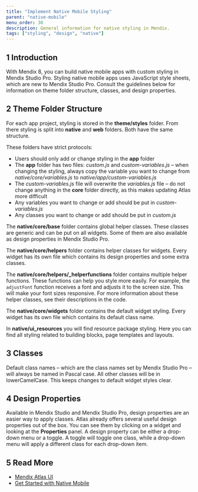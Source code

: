 ```yaml
---
title: "Implement Native Mobile Styling"
parent: "native-mobile"
menu_order: 30
description: General information for native styling in Mendix.
tags: ["styling", "design", "native"]
---
```


## 1 Introduction

With Mendix 8, you can build native mobile apps with custom styling in Mendix Studio Pro. Styling native mobile apps uses JavaScript style sheets, which are new to Mendix Studio Pro. Consult the guidelines below for information on theme folder structure, classes, and design properties.

## 2 Theme Folder Structure

For each app project, styling is stored in the **theme/styles** folder. From there styling is split into **native** and **web** folders. Both have the same structure. 

These folders have strict protocols:

* Users should only add or change styling in the **app** folder 
* The **app** folder has two files: *custom.js* and *custom-variables.js* – when changing the styling, always copy the variable you want to change from *native/core/variables.js*  to *native/app/custom-variables.js*
* The *custom-variables.js* file will overwrite the *variables.js* file – do not change anything in the **core** folder directly, as this makes updating Atlas more difficult
* Any variables you want to change or add should be put in *custom-variables.js* 
* Any classes you want to change or add should be put in *custom.js*

The **native/core/base** folder contains global helper classes. These classes are generic and can be put on all widgets. Some of them are also available as design properties in Mendix Studio Pro.

The **native/core/helpers** folder contains helper classes for widgets. Every widget has its own file which contains its design properties and some extra classes.

The **native/core/helpers/_helperfunctions** folder contains multiple helper functions. These functions can help you style more easily. For example, the `adjustFont` function receives a font and adjusts it to the screen size. This will make your font sizes responsive. For more information about these helper classes, see their descriptions in the code.

The **native/core/widgets** folder contains the default widget styling. Every widget has its own file which contains its default class name.

In **native/ui_resources** you will find resource package styling. Here you can find all styling related to building blocks, page templates and layouts.

## 3 Classes

Default class names – which are the class names set by Mendix Studio Pro – will always be named in Pascal case. All other classes will be in lowerCamelCase. This keeps changes to default widget styles clear.

## 4 Design Properties

Available in Mendix Studio and Mendix Studio Pro, design properties are an easier way to apply classes. Atlas already offers several useful design properties out of the box. You can see them by clicking on a widget and looking at the **Properties** panel. A design property can be either a drop-down menu or a toggle. A toggle will toggle one class, while a drop-down menu will apply a different class for each drop-down item. 

## 5 Read More

* [Mendix Atlas UI](../front-end/atlas-ui)
* [Get Started with Native Mobile](getting-started-with-native-mobile)
